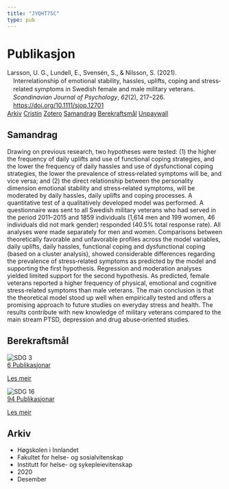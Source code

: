 ```yaml
---
title: "JYQHT75C"
type: pub
---
```

<h1>Publikasjon</h1>
<article id="csl-bib-container-JYQHT75C" class="csl-bib-container">
  <div class="csl-bib-body" style="line-height: 1.35; padding-left: 1em; text-indent:-1em;">
  <div class="csl-entry">Larsson, U. G., Lundell, E., Svens&#xE9;n, S., &amp; Nilsson, S. (2021). Interrelationship of emotional stability, hassles, uplifts, coping and stress&#x2010;related symptoms in Swedish female and male military veterans. <i>Scandinavian Journal of Psychology</i>, <i>62</i>(2), 217&#x2013;226. <a href="https://doi.org/10.1111/sjop.12701">https://doi.org/10.1111/sjop.12701</a></div>
</div>
  <div class="csl-bib-buttons">
    <a href="#taxonomy-article-JYQHT75C" class="csl-bib-button">Arkiv</a>
    <a href="https://app.cristin.no/results/show.jsf?id=1859274" alt="Cristin URL" class="csl-bib-button">Cristin</a>
    <a href="http://zotero.org/groups/5402882/items/JYQHT75C" alt="Zotero URL" class="csl-bib-button">Zotero</a>
    <a href="#abstract-article-JYQHT75C" class="csl-bib-button">Samandrag</a>
    <a href="#sdg-article-JYQHT75C" class="csl-bib-button">Berekraftsmål</a>
    <a href="https://onlinelibrary.wiley.com/doi/pdfdirect/10.1111/sjop.12701" class="csl-bib-button">Unpaywall</a>
  </div>
  <div id="csl-bib-meta-container-JYQHT75C"></div>
</article>
<div id="csl-bib-meta-JYQHT75C" class="csl-bib-meta">
  <article id="abstract-article-JYQHT75C" class="abstract-article">
    <h1>Samandrag</h1>
    Drawing on previous research, two hypotheses were tested: (1) the higher the frequency of daily uplifts and use of functional coping strategies, and the lower the frequency of daily hassles and use of dysfunctional coping strategies, the lower the prevalence of stress‐related symptoms will be, and vice versa; and (2) the direct relationship between the personality dimension emotional stability and stress‐related symptoms, will be moderated by daily hassles, daily uplifts and coping processes. A quantitative test of a qualitatively developed model was performed. A questionnaire was sent to all Swedish military veterans who had served in the period 2011–2015 and 1859 individuals (1,614 men and 199 women, 46 individuals did not mark gender) responded (40.5% total response rate). All analyses were made separately for men and women. Comparisons between theoretically favorable and unfavorable profiles across the model variables, daily uplifts, daily hassles, functional coping and dysfunctional coping (based on a cluster analysis), showed considerable differences regarding the prevalence of stress‐related symptoms as predicted by the model and supporting the first hypothesis. Regression and moderation analyses yielded limited support for the second hypothesis. As predicted, female veterans reported a higher frequency of physical, emotional and cognitive stress‐related symptoms than male veterans. The main conclusion is that the theoretical model stood up well when empirically tested and offers a promising approach to future studies on everyday stress and health. The results contribute with new knowledge of military veterans compared to the main stream PTSD, depression and drug abuse‐oriented studies.
  </article>
  <article id="sdg-article-JYQHT75C" class="sdg-article">
    <h1>Berekraftsmål</h1>
    <div class="sdg-container"><div id="sdg3" class="sdg"> <img src="{{< params subfolder >}}images/sdg/sdg03_no.png" class="image" alt="SDG 3"> <div class="sdg-overlay"> <a href="{{< params subfolder >}}no/archive/?sdg=3#archive" class="sdg-publication-count"><span>6</span> Publikasjonar</a> <p><a href="NA" class="sdg-read-more">Les meir</a></p> </div> </div> <div id="sdg16" class="sdg"> <img src="{{< params subfolder >}}images/sdg/sdg16_no.png" class="image" alt="SDG 16"> <div class="sdg-overlay"> <a href="{{< params subfolder >}}no/archive/?sdg=16#archive" class="sdg-publication-count"><span>94</span> Publikasjonar</a> <p><a href="NA" class="sdg-read-more">Les meir</a></p> </div> </div></div>
  </article>
  <article id="taxonomy-article-JYQHT75C" class="taxonomy-article">
    <h1>Arkiv</h1>
    <ul>
      <li>Høgskolen i Innlandet</li>
      <li>Fakultet for helse- og sosialvitenskap</li>
      <li>Institutt for helse- og sykepleievitenskap</li>
      <li>2020</li>
      <li>Desember</li>
    </ul>
  </article>
</div>
